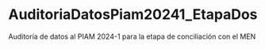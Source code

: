 # AuditoriaDatosPiam20241_EtapaDos
Auditoría de datos al PIAM 2024-1 para la etapa de conciliación con el MEN

